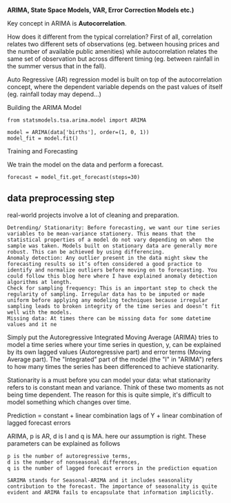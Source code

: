 **ARIMA, State Space Models, VAR, Error Correction Models etc.)**

Key concept in ARIMA is **Autocorrelation**. 

How does it different from the typical correlation? First of all, correlation relates two different sets of observations (eg. between housing prices and the number of available public amenities) 
while autocorrelation relates the same set of observation but across different timing (eg. between rainfall in the summer versus that in the fall).

Auto Regressive (AR) regression model is built on top of the autocorrelation concept, where the dependent variable depends on the past values of itself (eg. rainfall today may depend…)


Building the ARIMA Model

```
from statsmodels.tsa.arima.model import ARIMA

model = ARIMA(data['births'], order=(1, 0, 1))
model_fit = model.fit()
```

Training and Forecasting

We train the model on the data and perform a forecast.
```
forecast = model_fit.get_forecast(steps=30)
```

## data preprocessing step

 real-world projects involve a lot of cleaning and preparation.

    Detrending/ Stationarity: Before forecasting, we want our time series variables to be mean-variance stationery. This means that the statistical properties of a model do not vary depending on when the sample was taken. Models built on stationary data are generally more robust. This can be achieved by using differencing.
    Anomaly detection: Any outlier present in the data might skew the forecasting results so it’s often considered a good practice to identify and normalize outliers before moving on to forecasting. You could follow this blog here where I have explained anomaly detection algorithms at length.
    Check for sampling frequency: This is an important step to check the regularity of sampling. Irregular data has to be imputed or made uniform before applying any modeling techniques because irregular sampling leads to broken integrity of the time series and doesn’t fit well with the models.
    Missing data: At times there can be missing data for some datetime values and it ne



Simply put the Autoregressive Integrated Moving Average (ARIMA) tries to model a time series where your time series in question, y, can be explained by its own lagged values (Autoregressive part) and error terms (Moving Average part). The "Integrated" part of the model (the "I" in "ARIMA") refers to how many times the series has been differenced to achieve stationarity.

Stationarity is a must before you can model your data: what stationarity refers to is constant mean and variance. Think of these two moments as not being time dependent. The reason for this is quite simple, it's difficult to model something which changes over time.

Prediction = constant + linear combination lags of Y + linear combination of lagged forecast errors

ARIMA, p is AR, d is I and q is MA.  here our assumption is right. These parameters can be explained as follows

    p is the number of autoregressive terms,
    d is the number of nonseasonal differences,
    q is the number of lagged forecast errors in the prediction equation
    
    SARIMA stands for Seasonal-ARIMA and it includes seasonality contribution to the forecast. The importance of seasonality is quite evident and ARIMA fails to encapsulate that information implicitly.
